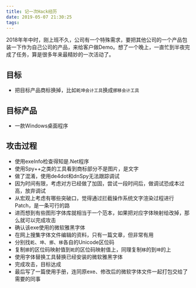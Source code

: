 ```yaml
---
title: 记一次Hack经历
date: 2019-05-07 21:30:25
tags:
---
```


2018年年中时，刚上班不久，公司有一个特殊需求，要把其他公司的一个产品包装一下作为自己公司的产品，来给客户做Demo。想了一个晚上，一直忙到半夜完成了任务，算是很多年来最精妙的一次活动了。

## 目标

- 把目标产品商标换掉，比如`乾坤会计工具`换成`挪移会计工具`

## 目标产品

- 一款Windows桌面程序

## 攻击过程

- 使用exeInfo检查得知是.Net程序
- 使用Spy++之类的工具看到商标部分不是图片，是文字
- 做了混淆，使用de4dot和dnSpy无法跟踪调试
- 因为时间有限，考虑对方已经做了加固，尝试一段时间后，做调试恐成本过高，放弃调试
- 从宏观上考虑有哪些突破口，觉得通过拦截操作系统文字渲染过程进行Patch，是一条可行的路
- 进而想到有些图形字体库就相当于一个范本，如果把对应字体映射给改掉，那么就可以完成攻击
- 确认该exe使用的微软雅黑字体
- 在网上搜集字体文件编辑的资料，只有一篇文章，但非常有用
- 分别找`乾`、`坤`、`挪`、`移`各自的Unicode区位码
- 复制`挪`的区位码映射值到`乾`的区位码映射值上，同理复制`移`的到`坤`的上
- 使用字体替换工具替换已经安装的微软雅黑字体
- 完成攻击，目标达成
- 最后写了一篇使用手册，连同原exe、修改后的微软字体文件一起打包交给了需要的同事

